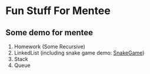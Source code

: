 # Fun Stuff For Mentee
## Some demo for mentee
1. Homework (Some Recursive)
2. LinkedList (including snake game demo: [SnakeGame](https://github.com/Zeroska/SnakeGame))
3. Stack
4. Queue 



